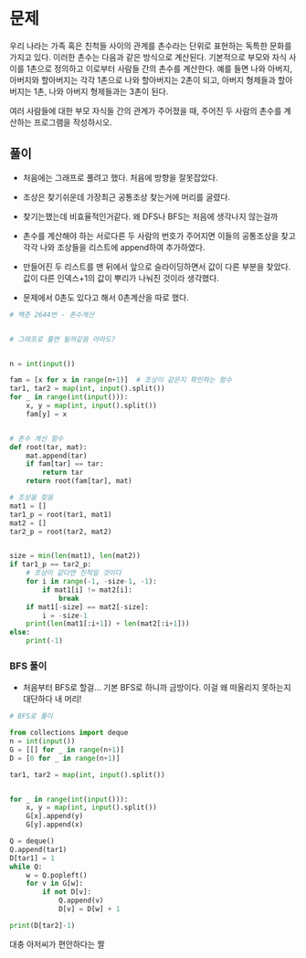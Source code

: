 # 문제

우리 나라는 가족 혹은 친척들 사이의 관계를 촌수라는 단위로 표현하는 독특한 문화를 가지고 있다. 이러한 촌수는 다음과 같은 방식으로 계산된다. 기본적으로 부모와 자식 사이를 1촌으로 정의하고 이로부터 사람들 간의 촌수를 계산한다. 예를 들면 나와 아버지, 아버지와 할아버지는 각각 1촌으로 나와 할아버지는 2촌이 되고, 아버지 형제들과 할아버지는 1촌, 나와 아버지 형제들과는 3촌이 된다.

여러 사람들에 대한 부모 자식들 간의 관계가 주어졌을 때, 주어진 두 사람의 촌수를 계산하는 프로그램을 작성하시오.



## 풀이

* 처음에는 그래프로 풀려고 했다. 처음에 방향을 잘못잡았다.
* 조상은 찾기쉬운데 가장최근 공통조상 찾는거에 머리를 굴렸다.
* 찾기는했는데 비효율적인거같다. 왜 DFS나 BFS는 처음에 생각나지 않는걸까



* 촌수를 계산해야 하는 서로다른 두 사람의 번호가 주어지면 이들의 공통조상을 찾고 각각 나와 조상들을 리스트에 append하여 추가하였다.
* 만들어진 두 리스트를 맨 뒤에서 앞으로 슬라이딩하면서 값이 다른 부분을 찾았다. 값이 다른 인덱스+1의 값이 뿌리가 나눠진 것이라 생각했다. 
* 문제에서 0촌도 있다고 해서 0촌계산을 따로 했다.

```python
# 백준 2644번 - 촌수계산


# 그래프로 풀면 될꺼같음 아마도?


n = int(input())

fam = [x for x in range(n+1)]  # 조상이 같은지 확인하는 함수
tar1, tar2 = map(int, input().split())
for _ in range(int(input())):
    x, y = map(int, input().split())
    fam[y] = x


# 촌수 계산 함수
def root(tar, mat):
    mat.append(tar)
    if fam[tar] == tar:
        return tar
    return root(fam[tar], mat)

# 조상을 찾음
mat1 = []
tar1_p = root(tar1, mat1)
mat2 = []
tar2_p = root(tar2, mat2)


size = min(len(mat1), len(mat2))
if tar1_p == tar2_p:
    # 조상이 같다면 친척일 것이다
    for i in range(-1, -size-1, -1):
        if mat1[i] != mat2[i]:
            break
    if mat1[-size] == mat2[-size]:
        i = -size-1
    print(len(mat1[:i+1]) + len(mat2[:i+1]))
else:
    print(-1)

```



### BFS 풀이

* 처음부터 BFS로 할걸... 기본 BFS로 하니까 금방이다. 이걸 왜 떠올리지 못하는지 대단하다 내 머리!



```python
# BFS로 풀이

from collections import deque
n = int(input())
G = [[] for _ in range(n+1)]
D = [0 for _ in range(n+1)]

tar1, tar2 = map(int, input().split())


for _ in range(int(input())):
    x, y = map(int, input().split())
    G[x].append(y)
    G[y].append(x)

Q = deque()
Q.append(tar1)
D[tar1] = 1
while Q:
    w = Q.popleft()
    for v in G[w]:
        if not D[v]:
            Q.append(v)
            D[v] = D[w] + 1

print(D[tar2]-1)
```



대충 아저씨가 편안하다는 짤